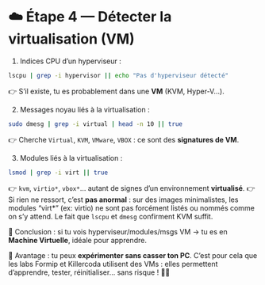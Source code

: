 # ☁️ Étape 4 — Détecter la virtualisation (VM)

1. Indices CPU d’un hyperviseur :
```bash
lscpu | grep -i hypervisor || echo "Pas d'hyperviseur détecté"
```

👉 S’il existe, tu es probablement dans une **VM** (KVM, Hyper-V…).

2. Messages noyau liés à la virtualisation :

```bash
sudo dmesg | grep -i virtual | head -n 10 || true
```

👉 Cherche `Virtual`, `KVM`, `VMware`, `VBOX` : ce sont des **signatures de VM**.

3. Modules liés à la virtualisation :

```bash
lsmod | grep -i virt || true
```

👉 `kvm`, `virtio*`, `vbox*`… autant de signes d’un environnement **virtualisé**.
👉 Si rien ne ressort, c’est **pas anormal** : sur des images minimalistes, les modules “virt*” (ex: virtio) ne sont pas forcément listés ou nommés comme on s’y attend. Le fait que `lscpu` et `dmesg` confirment KVM suffit.

🎯 Conclusion : si tu vois hyperviseur/modules/msgs VM → tu es en **Machine Virtuelle**, idéale pour apprendre.

💬 Avantage : tu peux **expérimenter sans casser ton PC**.
C’est pour cela que les labs Formip et Killercoda utilisent des VMs :
elles permettent d’apprendre, tester, réinitialiser… sans risque ! 🧱🔁